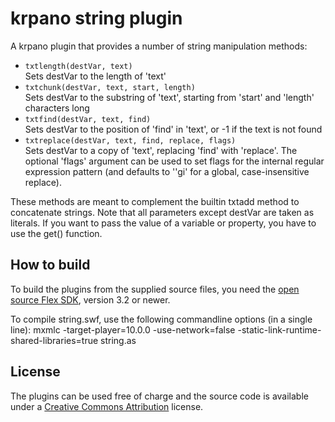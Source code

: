 krpano string plugin
====================

A krpano plugin that provides a number of string manipulation methods: 
  
* `txtlength(destVar, text)`  
	Sets destVar to the length of 'text'  
* `txtchunk(destVar, text, start, length)`  
	Sets destVar to the substring of 'text', starting from 'start' and 'length' characters long  
* `txtfind(destVar, text, find)`  
	Sets destVar to the position of 'find' in 'text', or -1 if the text is not found  
* `txtreplace(destVar, text, find, replace, flags)`  
	Sets destVar to a copy of 'text', replacing 'find' with 'replace'. The optional 'flags' argument can be used to set flags for the internal regular expression pattern (and defaults to ''gi' for a global, case-insensitive replace).
	
These methods are meant to complement the builtin txtadd method to concatenate strings. Note that all parameters except destVar are taken as literals. If you want to pass the value of a variable or property, you have to use the get() function.
	

How to build
------------

To build the plugins from the supplied source files, you need the 
[open source Flex SDK](http://opensource.adobe.com/wiki/display/flexsdk/Flex+SDK), version 3.2 or newer.

To compile string.swf, use the following commandline options
(in a single line):
	mxmlc -target-player=10.0.0 -use-network=false -static-link-runtime-shared-libraries=true string.as

	
License
-------

The plugins can be used free of charge and the source code is 
available under a [Creative Commons Attribution](http://creativecommons.org/licenses/by/3.0/) license.

